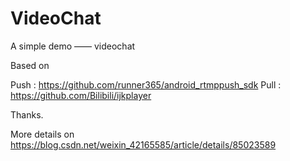 # VideoChat
A simple demo —— videochat

Based on 

Push :  https://github.com/runner365/android_rtmppush_sdk
Pull :  https://github.com/Bilibili/ijkplayer

Thanks.

More details on  https://blog.csdn.net/weixin_42165585/article/details/85023589
